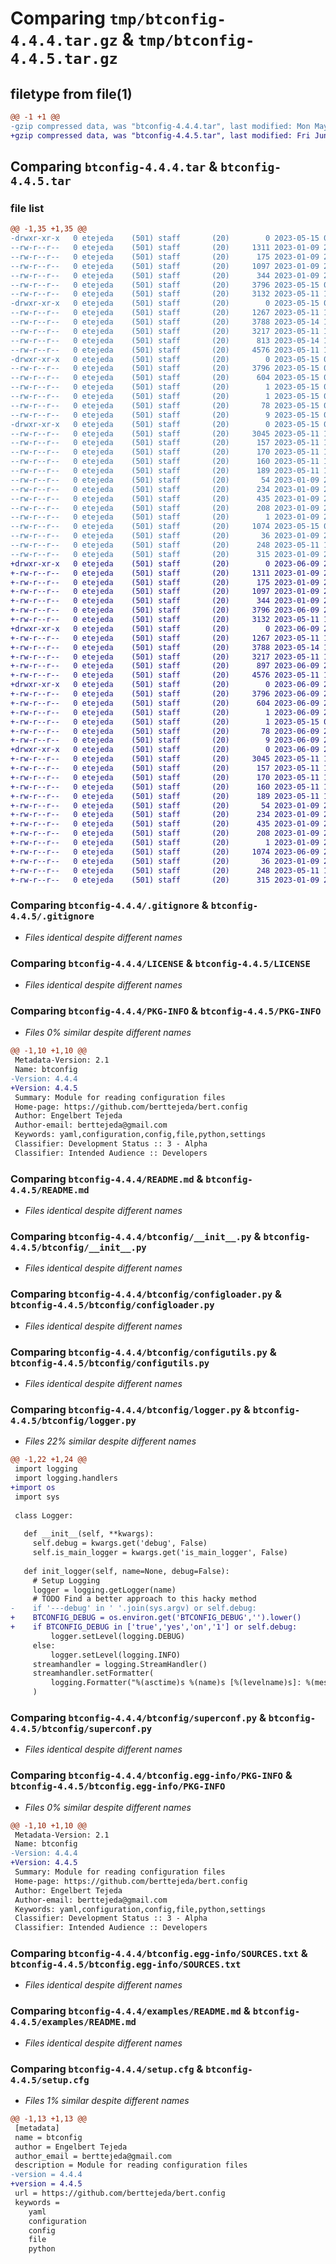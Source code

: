 # Comparing `tmp/btconfig-4.4.4.tar.gz` & `tmp/btconfig-4.4.5.tar.gz`

## filetype from file(1)

```diff
@@ -1 +1 @@
-gzip compressed data, was "btconfig-4.4.4.tar", last modified: Mon May 15 01:07:02 2023, max compression
+gzip compressed data, was "btconfig-4.4.5.tar", last modified: Fri Jun  9 20:14:34 2023, max compression
```

## Comparing `btconfig-4.4.4.tar` & `btconfig-4.4.5.tar`

### file list

```diff
@@ -1,35 +1,35 @@
-drwxr-xr-x   0 etejeda    (501) staff       (20)        0 2023-05-15 01:07:02.970992 btconfig-4.4.4/
--rw-r--r--   0 etejeda    (501) staff       (20)     1311 2023-01-09 20:02:16.000000 btconfig-4.4.4/.gitignore
--rw-r--r--   0 etejeda    (501) staff       (20)      175 2023-01-09 20:02:16.000000 btconfig-4.4.4/AUTHORS.rst
--rw-r--r--   0 etejeda    (501) staff       (20)     1097 2023-01-09 20:02:16.000000 btconfig-4.4.4/LICENSE
--rw-r--r--   0 etejeda    (501) staff       (20)      344 2023-01-09 20:02:16.000000 btconfig-4.4.4/MANIFEST.in
--rw-r--r--   0 etejeda    (501) staff       (20)     3796 2023-05-15 01:07:02.971218 btconfig-4.4.4/PKG-INFO
--rw-r--r--   0 etejeda    (501) staff       (20)     3132 2023-05-11 11:53:49.000000 btconfig-4.4.4/README.md
-drwxr-xr-x   0 etejeda    (501) staff       (20)        0 2023-05-15 01:07:02.962983 btconfig-4.4.4/btconfig/
--rw-r--r--   0 etejeda    (501) staff       (20)     1267 2023-05-11 11:55:36.000000 btconfig-4.4.4/btconfig/__init__.py
--rw-r--r--   0 etejeda    (501) staff       (20)     3788 2023-05-14 18:16:20.000000 btconfig-4.4.4/btconfig/configloader.py
--rw-r--r--   0 etejeda    (501) staff       (20)     3217 2023-05-11 11:53:07.000000 btconfig-4.4.4/btconfig/configutils.py
--rw-r--r--   0 etejeda    (501) staff       (20)      813 2023-05-14 18:07:45.000000 btconfig-4.4.4/btconfig/logger.py
--rw-r--r--   0 etejeda    (501) staff       (20)     4576 2023-05-11 11:53:09.000000 btconfig-4.4.4/btconfig/superconf.py
-drwxr-xr-x   0 etejeda    (501) staff       (20)        0 2023-05-15 01:07:02.965331 btconfig-4.4.4/btconfig.egg-info/
--rw-r--r--   0 etejeda    (501) staff       (20)     3796 2023-05-15 01:07:02.000000 btconfig-4.4.4/btconfig.egg-info/PKG-INFO
--rw-r--r--   0 etejeda    (501) staff       (20)      604 2023-05-15 01:07:02.000000 btconfig-4.4.4/btconfig.egg-info/SOURCES.txt
--rw-r--r--   0 etejeda    (501) staff       (20)        1 2023-05-15 01:07:02.000000 btconfig-4.4.4/btconfig.egg-info/dependency_links.txt
--rw-r--r--   0 etejeda    (501) staff       (20)        1 2023-05-15 01:07:02.000000 btconfig-4.4.4/btconfig.egg-info/not-zip-safe
--rw-r--r--   0 etejeda    (501) staff       (20)       78 2023-05-15 01:07:02.000000 btconfig-4.4.4/btconfig.egg-info/requires.txt
--rw-r--r--   0 etejeda    (501) staff       (20)        9 2023-05-15 01:07:02.000000 btconfig-4.4.4/btconfig.egg-info/top_level.txt
-drwxr-xr-x   0 etejeda    (501) staff       (20)        0 2023-05-15 01:07:02.970584 btconfig-4.4.4/examples/
--rw-r--r--   0 etejeda    (501) staff       (20)     3045 2023-05-11 11:53:23.000000 btconfig-4.4.4/examples/README.md
--rw-r--r--   0 etejeda    (501) staff       (20)      157 2023-05-11 11:53:25.000000 btconfig-4.4.4/examples/example1.py
--rw-r--r--   0 etejeda    (501) staff       (20)      170 2023-05-11 11:53:22.000000 btconfig-4.4.4/examples/example2.py
--rw-r--r--   0 etejeda    (501) staff       (20)      160 2023-05-11 11:53:23.000000 btconfig-4.4.4/examples/example3.py
--rw-r--r--   0 etejeda    (501) staff       (20)      189 2023-05-11 11:53:24.000000 btconfig-4.4.4/examples/example4.py
--rw-r--r--   0 etejeda    (501) staff       (20)       54 2023-01-09 20:02:16.000000 btconfig-4.4.4/examples/myconfig1.yaml
--rw-r--r--   0 etejeda    (501) staff       (20)      234 2023-01-09 20:02:16.000000 btconfig-4.4.4/examples/myconfig2.yaml
--rw-r--r--   0 etejeda    (501) staff       (20)      435 2023-01-09 20:02:16.000000 btconfig-4.4.4/examples/myconfig3.yaml
--rw-r--r--   0 etejeda    (501) staff       (20)      208 2023-01-09 20:02:16.000000 btconfig-4.4.4/examples/myconfig4.yaml
--rw-r--r--   0 etejeda    (501) staff       (20)        1 2023-01-09 20:02:16.000000 btconfig-4.4.4/requirements.txt
--rw-r--r--   0 etejeda    (501) staff       (20)     1074 2023-05-15 01:07:02.972441 btconfig-4.4.4/setup.cfg
--rw-r--r--   0 etejeda    (501) staff       (20)       36 2023-01-09 20:02:16.000000 btconfig-4.4.4/setup.py
--rw-r--r--   0 etejeda    (501) staff       (20)      248 2023-05-11 11:54:41.000000 btconfig-4.4.4/test.py
--rw-r--r--   0 etejeda    (501) staff       (20)      315 2023-01-09 20:02:16.000000 btconfig-4.4.4/tox.ini
+drwxr-xr-x   0 etejeda    (501) staff       (20)        0 2023-06-09 20:14:34.206710 btconfig-4.4.5/
+-rw-r--r--   0 etejeda    (501) staff       (20)     1311 2023-01-09 20:02:16.000000 btconfig-4.4.5/.gitignore
+-rw-r--r--   0 etejeda    (501) staff       (20)      175 2023-01-09 20:02:16.000000 btconfig-4.4.5/AUTHORS.rst
+-rw-r--r--   0 etejeda    (501) staff       (20)     1097 2023-01-09 20:02:16.000000 btconfig-4.4.5/LICENSE
+-rw-r--r--   0 etejeda    (501) staff       (20)      344 2023-01-09 20:02:16.000000 btconfig-4.4.5/MANIFEST.in
+-rw-r--r--   0 etejeda    (501) staff       (20)     3796 2023-06-09 20:14:34.206936 btconfig-4.4.5/PKG-INFO
+-rw-r--r--   0 etejeda    (501) staff       (20)     3132 2023-05-11 11:53:49.000000 btconfig-4.4.5/README.md
+drwxr-xr-x   0 etejeda    (501) staff       (20)        0 2023-06-09 20:14:34.199441 btconfig-4.4.5/btconfig/
+-rw-r--r--   0 etejeda    (501) staff       (20)     1267 2023-05-11 11:55:36.000000 btconfig-4.4.5/btconfig/__init__.py
+-rw-r--r--   0 etejeda    (501) staff       (20)     3788 2023-05-14 18:16:20.000000 btconfig-4.4.5/btconfig/configloader.py
+-rw-r--r--   0 etejeda    (501) staff       (20)     3217 2023-05-11 11:53:07.000000 btconfig-4.4.5/btconfig/configutils.py
+-rw-r--r--   0 etejeda    (501) staff       (20)      897 2023-06-09 20:13:17.000000 btconfig-4.4.5/btconfig/logger.py
+-rw-r--r--   0 etejeda    (501) staff       (20)     4576 2023-05-11 11:53:09.000000 btconfig-4.4.5/btconfig/superconf.py
+drwxr-xr-x   0 etejeda    (501) staff       (20)        0 2023-06-09 20:14:34.201763 btconfig-4.4.5/btconfig.egg-info/
+-rw-r--r--   0 etejeda    (501) staff       (20)     3796 2023-06-09 20:14:34.000000 btconfig-4.4.5/btconfig.egg-info/PKG-INFO
+-rw-r--r--   0 etejeda    (501) staff       (20)      604 2023-06-09 20:14:34.000000 btconfig-4.4.5/btconfig.egg-info/SOURCES.txt
+-rw-r--r--   0 etejeda    (501) staff       (20)        1 2023-06-09 20:14:34.000000 btconfig-4.4.5/btconfig.egg-info/dependency_links.txt
+-rw-r--r--   0 etejeda    (501) staff       (20)        1 2023-05-15 01:07:02.000000 btconfig-4.4.5/btconfig.egg-info/not-zip-safe
+-rw-r--r--   0 etejeda    (501) staff       (20)       78 2023-06-09 20:14:34.000000 btconfig-4.4.5/btconfig.egg-info/requires.txt
+-rw-r--r--   0 etejeda    (501) staff       (20)        9 2023-06-09 20:14:34.000000 btconfig-4.4.5/btconfig.egg-info/top_level.txt
+drwxr-xr-x   0 etejeda    (501) staff       (20)        0 2023-06-09 20:14:34.206307 btconfig-4.4.5/examples/
+-rw-r--r--   0 etejeda    (501) staff       (20)     3045 2023-05-11 11:53:23.000000 btconfig-4.4.5/examples/README.md
+-rw-r--r--   0 etejeda    (501) staff       (20)      157 2023-05-11 11:53:25.000000 btconfig-4.4.5/examples/example1.py
+-rw-r--r--   0 etejeda    (501) staff       (20)      170 2023-05-11 11:53:22.000000 btconfig-4.4.5/examples/example2.py
+-rw-r--r--   0 etejeda    (501) staff       (20)      160 2023-05-11 11:53:23.000000 btconfig-4.4.5/examples/example3.py
+-rw-r--r--   0 etejeda    (501) staff       (20)      189 2023-05-11 11:53:24.000000 btconfig-4.4.5/examples/example4.py
+-rw-r--r--   0 etejeda    (501) staff       (20)       54 2023-01-09 20:02:16.000000 btconfig-4.4.5/examples/myconfig1.yaml
+-rw-r--r--   0 etejeda    (501) staff       (20)      234 2023-01-09 20:02:16.000000 btconfig-4.4.5/examples/myconfig2.yaml
+-rw-r--r--   0 etejeda    (501) staff       (20)      435 2023-01-09 20:02:16.000000 btconfig-4.4.5/examples/myconfig3.yaml
+-rw-r--r--   0 etejeda    (501) staff       (20)      208 2023-01-09 20:02:16.000000 btconfig-4.4.5/examples/myconfig4.yaml
+-rw-r--r--   0 etejeda    (501) staff       (20)        1 2023-01-09 20:02:16.000000 btconfig-4.4.5/requirements.txt
+-rw-r--r--   0 etejeda    (501) staff       (20)     1074 2023-06-09 20:14:34.207767 btconfig-4.4.5/setup.cfg
+-rw-r--r--   0 etejeda    (501) staff       (20)       36 2023-01-09 20:02:16.000000 btconfig-4.4.5/setup.py
+-rw-r--r--   0 etejeda    (501) staff       (20)      248 2023-05-11 11:54:41.000000 btconfig-4.4.5/test.py
+-rw-r--r--   0 etejeda    (501) staff       (20)      315 2023-01-09 20:02:16.000000 btconfig-4.4.5/tox.ini
```

### Comparing `btconfig-4.4.4/.gitignore` & `btconfig-4.4.5/.gitignore`

 * *Files identical despite different names*

### Comparing `btconfig-4.4.4/LICENSE` & `btconfig-4.4.5/LICENSE`

 * *Files identical despite different names*

### Comparing `btconfig-4.4.4/PKG-INFO` & `btconfig-4.4.5/PKG-INFO`

 * *Files 0% similar despite different names*

```diff
@@ -1,10 +1,10 @@
 Metadata-Version: 2.1
 Name: btconfig
-Version: 4.4.4
+Version: 4.4.5
 Summary: Module for reading configuration files
 Home-page: https://github.com/berttejeda/bert.config
 Author: Engelbert Tejeda
 Author-email: berttejeda@gmail.com
 Keywords: yaml,configuration,config,file,python,settings
 Classifier: Development Status :: 3 - Alpha
 Classifier: Intended Audience :: Developers
```

### Comparing `btconfig-4.4.4/README.md` & `btconfig-4.4.5/README.md`

 * *Files identical despite different names*

### Comparing `btconfig-4.4.4/btconfig/__init__.py` & `btconfig-4.4.5/btconfig/__init__.py`

 * *Files identical despite different names*

### Comparing `btconfig-4.4.4/btconfig/configloader.py` & `btconfig-4.4.5/btconfig/configloader.py`

 * *Files identical despite different names*

### Comparing `btconfig-4.4.4/btconfig/configutils.py` & `btconfig-4.4.5/btconfig/configutils.py`

 * *Files identical despite different names*

### Comparing `btconfig-4.4.4/btconfig/logger.py` & `btconfig-4.4.5/btconfig/logger.py`

 * *Files 22% similar despite different names*

```diff
@@ -1,22 +1,24 @@
 import logging
 import logging.handlers
+import os
 import sys
 
 class Logger:
 
   def __init__(self, **kwargs):
     self.debug = kwargs.get('debug', False)
     self.is_main_logger = kwargs.get('is_main_logger', False)
 
   def init_logger(self, name=None, debug=False):
     # Setup Logging
     logger = logging.getLogger(name)
     # TODO Find a better approach to this hacky method
-    if '---debug' in ' '.join(sys.argv) or self.debug:
+    BTCONFIG_DEBUG = os.environ.get('BTCONFIG_DEBUG','').lower()
+    if BTCONFIG_DEBUG in ['true','yes','on','1'] or self.debug:
         logger.setLevel(logging.DEBUG)
     else:
         logger.setLevel(logging.INFO)
     streamhandler = logging.StreamHandler()
     streamhandler.setFormatter(
         logging.Formatter("%(asctime)s %(name)s [%(levelname)s]: %(message)s", datefmt='%Y-%m-%d %H:%M:%S')
     )
```

### Comparing `btconfig-4.4.4/btconfig/superconf.py` & `btconfig-4.4.5/btconfig/superconf.py`

 * *Files identical despite different names*

### Comparing `btconfig-4.4.4/btconfig.egg-info/PKG-INFO` & `btconfig-4.4.5/btconfig.egg-info/PKG-INFO`

 * *Files 0% similar despite different names*

```diff
@@ -1,10 +1,10 @@
 Metadata-Version: 2.1
 Name: btconfig
-Version: 4.4.4
+Version: 4.4.5
 Summary: Module for reading configuration files
 Home-page: https://github.com/berttejeda/bert.config
 Author: Engelbert Tejeda
 Author-email: berttejeda@gmail.com
 Keywords: yaml,configuration,config,file,python,settings
 Classifier: Development Status :: 3 - Alpha
 Classifier: Intended Audience :: Developers
```

### Comparing `btconfig-4.4.4/btconfig.egg-info/SOURCES.txt` & `btconfig-4.4.5/btconfig.egg-info/SOURCES.txt`

 * *Files identical despite different names*

### Comparing `btconfig-4.4.4/examples/README.md` & `btconfig-4.4.5/examples/README.md`

 * *Files identical despite different names*

### Comparing `btconfig-4.4.4/setup.cfg` & `btconfig-4.4.5/setup.cfg`

 * *Files 1% similar despite different names*

```diff
@@ -1,13 +1,13 @@
 [metadata]
 name = btconfig
 author = Engelbert Tejeda
 author_email = berttejeda@gmail.com
 description = Module for reading configuration files
-version = 4.4.4
+version = 4.4.5
 url = https://github.com/berttejeda/bert.config
 keywords = 
 	yaml
 	configuration
 	config
 	file
 	python
```

